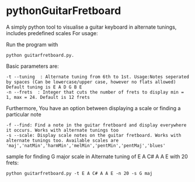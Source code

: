 # pythonGuitarFretboard
A simply python tool to visualise a guitar keyboard in alternate tunings, includes predefined scales
For usage:


Run the program with 
```
python guitarfretboard.py.
```
Basic parameters are:
```
-t --tuning  : Alternate tuning from 6th to 1st. Usage:Notes seperated by spaces (Can be lowercase/upper case, however no flats allowed) Default tuning is E A D G B E
-n --frets  : Integer that cuts the number of frets to display min = 1, max = 24. Default is 12 frets
```
Furthermore,
You have an option between displaying a scale or finding a particular note
```
-f --find: Find a note in the guitar fretboard and display everywhere it occurs. Works with alternate tunings too
-s --scale: Display scale notes on the guitar fretboard. Works with alternate tunings too. Available scales are 'maj','natMin','harmMin','melMin','pentMin','pentMaj','blues'

```
sample for finding G major scale in Alternate tuning of E A C# A A E with 20 frets:
```
python guitarfretboard.py -t E A C# A A E -n 20 -s G maj
```
